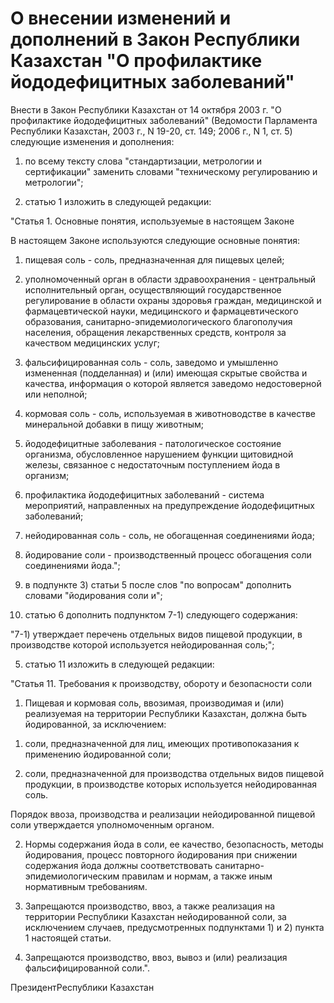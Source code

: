# О внесении изменений и дополнений в Закон Республики Казахстан "О профилактике йододефицитных заболеваний"

Внести в Закон Республики Казахстан от 14 октября 2003 г. "О профилактике йододефицитных заболеваний" (Ведомости Парламента Республики Казахстан, 2003 г., N 19-20, ст. 149; 2006 г., N 1, ст. 5) следующие изменения и дополнения:

1) по всему тексту слова "стандартизации, метрологии и сертификации" заменить словами "техническому регулированию и метрологии";

2) статью 1 изложить в следующей редакции:

"Статья 1. Основные понятия, используемые в настоящем Законе

В настоящем Законе используются следующие основные понятия:

1) пищевая соль - соль, предназначенная для пищевых целей;

2) уполномоченный орган в области здравоохранения - центральный исполнительный орган, осуществляющий государственное регулирование в области охраны здоровья граждан, медицинской и фармацевтической науки, медицинского и фармацевтического образования, санитарно-эпидемиологического благополучия населения, обращения лекарственных средств, контроля за качеством медицинских услуг;

3) фальсифицированная соль - соль, заведомо и умышленно измененная (подделанная) и (или) имеющая скрытые свойства и качества, информация о которой является заведомо недостоверной или неполной;

4) кормовая соль - соль, используемая в животноводстве в качестве минеральной добавки в пищу животным;

5) йододефицитные заболевания - патологическое состояние организма, обусловленное нарушением функции щитовидной железы, связанное с недостаточным поступлением йода в организм;

6) профилактика йододефицитных заболеваний - система мероприятий, направленных на предупреждение йододефицитных заболеваний;

7) нейодированная соль - соль, не обогащенная соединениями йода;

8) йодирование соли - производственный процесс обогащения соли соединениями йода.";

3) в подпункте 3) статьи 5 после слов "по вопросам" дополнить словами "йодирования соли и";

4) статью 6 дополнить подпунктом 7-1) следующего содержания:

"7-1) утверждает перечень отдельных видов пищевой продукции, в производстве которой используется нейодированная соль;";

5) статью 11 изложить в следующей редакции:

"Статья 11. Требования к производству, обороту и безопасности соли

1. Пищевая и кормовая соль, ввозимая, производимая и (или) реализуемая на территории Республики Казахстан, должна быть йодированной, за исключением:

1) соли, предназначенной для лиц, имеющих противопоказания к применению йодированной соли;

2) соли, предназначенной для производства отдельных видов пищевой продукции, в производстве которых используется нейодированная соль.

Порядок ввоза, производства и реализации нейодированной пищевой соли утверждается уполномоченным органом.

2. Нормы содержания йода в соли, ее качество, безопасность, методы йодирования, процесс повторного йодирования при снижении содержания йода должны соответствовать санитарно-эпидемиологическим правилам и нормам, а также иным нормативным требованиям.

3. Запрещаются производство, ввоз, а также реализация на территории Республики Казахстан нейодированной соли, за исключением случаев, предусмотренных подпунктами 1) и 2) пункта 1 настоящей статьи.

4. Запрещаются производство, ввоз, вывоз и (или) реализация фальсифицированной соли.".

ПрезидентРеспублики Казахстан

